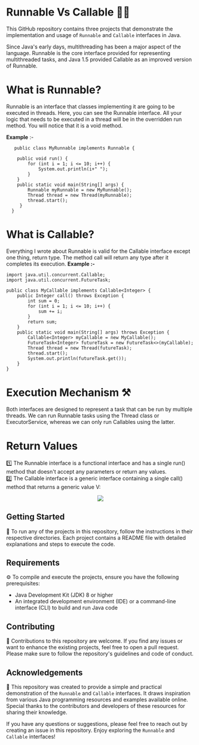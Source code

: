 # Runnable Vs Callable 🤜🤛

This GitHub repository contains three projects that demonstrate the implementation and usage of `Runnable` and `Callable` interfaces in Java.

Since Java's early days, multithreading has been a major aspect of the language. Runnable is the core interface provided for representing multithreaded tasks, and Java 1.5 provided Callable as an improved version of Runnable.

# What is Runnable?
Runnable is an interface that classes implementing it are going to be executed in threads. Here, you can see the Runnable interface. All your logic that needs to be executed in a thread will be in the overridden run method. You will notice that it is a void method.

**Example** :-

```
   public class MyRunnable implements Runnable {

    public void run() {
        for (int i = 1; i <= 10; i++) {
            System.out.println(i+" ");
        }
    }
    public static void main(String[] args) {
        Runnable myRunnable = new MyRunnable();
        Thread thread = new Thread(myRunnable);
        thread.start();
     }
  }
```
# What is Callable?
Everything I wrote about Runnable is valid for the Callable interface except one thing, return type. The method call will return any type after it completes its execution.
**Example :-**
```
import java.util.concurrent.Callable;
import java.util.concurrent.FutureTask;

public class MyCallable implements Callable<Integer> {
    public Integer call() throws Exception {
        int sum = 0;
        for (int i = 1; i <= 10; i++) {
            sum += i;
        }
        return sum;
    }
    public static void main(String[] args) throws Exception {
        Callable<Integer> myCallable = new MyCallable();
        FutureTask<Integer> futureTask = new FutureTask<>(myCallable);
        Thread thread = new Thread(futureTask);
        thread.start();
        System.out.println(futureTask.get());
    }
}
```

# Execution Mechanism ⚒️
Both interfaces are designed to represent a task that can be run by multiple threads. We can run Runnable tasks using the Thread class or ExecutorService, whereas we can only run Callables using the latter.

# Return Values
1️⃣ The Runnable interface is a functional interface and has a single run() method that doesn't accept any parameters or return any values.\
2️⃣ The Callable interface is a generic interface containing a single call() method that returns a generic value V:

<p align="center">
<img src="https://1.bp.blogspot.com/-hPABQB_W9D0/X7J67eFrReI/AAAAAAAAkcM/6xbW-nnmbbIj_gKcdDuI-67DyST55ly2QCLcBGAsYHQ/w400-h278/Difference%2Bbetween%2BCallable%2Band%2BRunnable%2Bin%2BJava.png" />

</p>


## Getting Started
🚀 To run any of the projects in this repository, follow the instructions in their respective directories. Each project contains a README file with detailed explanations and steps to execute the code.

## Requirements
⚙️ To compile and execute the projects, ensure you have the following prerequisites:
- Java Development Kit (JDK) 8 or higher
- An integrated development environment (IDE) or a command-line interface (CLI) to build and run Java code

## Contributing
🤝 Contributions to this repository are welcome. If you find any issues or want to enhance the existing projects, feel free to open a pull request. Please make sure to follow the repository's guidelines and code of conduct.

## Acknowledgements
🙏 This repository was created to provide a simple and practical demonstration of the `Runnable` and `Callable` interfaces. It draws inspiration from various Java programming resources and examples available online. Special thanks to the contributors and developers of these resources for sharing their knowledge.

If you have any questions or suggestions, please feel free to reach out by creating an issue in this repository. Enjoy exploring the `Runnable` and `Callable` interfaces!



